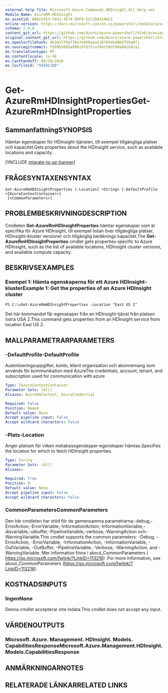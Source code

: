 ```yaml
---
external help file: Microsoft.Azure.Commands.HDInsight.dll-Help.xml
Module Name: AzureRM.HDInsight
ms.assetid: 606C5453-F841-4574-95F8-5CC29A4186E1
online version: https://docs.microsoft.com/en-us/powershell/module/azurerm.hdinsight/get-azurermhdinsightproperties
schema: 2.0.0
content_git_url: https://github.com/Azure/azure-powershell/blob/preview/src/ResourceManager/HDInsight/Commands.HDInsight/help/Get-AzureRmHDInsightProperties.md
original_content_git_url: https://github.com/Azure/azure-powershell/blob/preview/src/ResourceManager/HDInsight/Commands.HDInsight/help/Get-AzureRmHDInsightProperties.md
ms.openlocfilehash: 4b3437f9df1be7e458aaa528769de406d755a071
ms.sourcegitcommit: f599b50d5e980197d1fca769378df90a842b42a1
ms.translationtype: MT
ms.contentlocale: sv-SE
ms.lasthandoff: 08/20/2020
ms.locfileid: "93581188"
---
```

# <span data-ttu-id="9300e-101">Get-AzureRmHDInsightProperties</span><span class="sxs-lookup"><span data-stu-id="9300e-101">Get-AzureRmHDInsightProperties</span></span>

## <span data-ttu-id="9300e-102">Sammanfattning</span><span class="sxs-lookup"><span data-stu-id="9300e-102">SYNOPSIS</span></span>
<span data-ttu-id="9300e-103">Hämtar egenskaper för HDInsight-tjänsten, till exempel tillgängliga platser och kapacitet.</span><span class="sxs-lookup"><span data-stu-id="9300e-103">Gets properties about the HDInsight service, such as available locations and capacity.</span></span>

[!INCLUDE [migrate-to-az-banner](../../includes/migrate-to-az-banner.md)]

## <span data-ttu-id="9300e-104">FRÅGESYNTAXEN</span><span class="sxs-lookup"><span data-stu-id="9300e-104">SYNTAX</span></span>

```
Get-AzureRmHDInsightProperties [-Location] <String> [-DefaultProfile <IAzureContextContainer>]
 [<CommonParameters>]
```

## <span data-ttu-id="9300e-105">PROBLEMBESKRIVNING</span><span class="sxs-lookup"><span data-stu-id="9300e-105">DESCRIPTION</span></span>
<span data-ttu-id="9300e-106">Cmdleten **Get-AzureRmHDInsightProperties** hämtar egenskaper som är specifika för Azure HDInsight, till exempel listan över tillgängliga platser, HDInsight-kluster versioner och tillgänglig beräknings kapacitet.</span><span class="sxs-lookup"><span data-stu-id="9300e-106">The **Get-AzureRmHDInsightProperties** cmdlet gets properties specific to Azure HDInsight, such as the list of available locations, HDInsight cluster versions, and available compute capacity.</span></span>

## <span data-ttu-id="9300e-107">BESKRIVS</span><span class="sxs-lookup"><span data-stu-id="9300e-107">EXAMPLES</span></span>

### <span data-ttu-id="9300e-108">Exempel 1: Hämta egenskaperna för ett Azure HDInsight-kluster</span><span class="sxs-lookup"><span data-stu-id="9300e-108">Example 1: Get the properties of an Azure HDInsight cluster</span></span>
```
PS C:\>Get-AzureRmHDInsightProperties -Location "East US 2"
```

<span data-ttu-id="9300e-109">Det här kommandot får egenskaper från en HDInsight-tjänst från platsen östra USA 2.</span><span class="sxs-lookup"><span data-stu-id="9300e-109">This command gets properties from an HDInsight service from location East US 2.</span></span>

## <span data-ttu-id="9300e-110">MALLPARAMETRAR</span><span class="sxs-lookup"><span data-stu-id="9300e-110">PARAMETERS</span></span>

### <span data-ttu-id="9300e-111">-DefaultProfile</span><span class="sxs-lookup"><span data-stu-id="9300e-111">-DefaultProfile</span></span>
<span data-ttu-id="9300e-112">Autentiseringsuppgifter, konto, klient organisation och abonnemang som används för kommunikation med Azure</span><span class="sxs-lookup"><span data-stu-id="9300e-112">The credentials, account, tenant, and subscription used for communication with azure</span></span>

```yaml
Type: IAzureContextContainer
Parameter Sets: (All)
Aliases: AzureRmContext, AzureCredential

Required: False
Position: Named
Default value: None
Accept pipeline input: False
Accept wildcard characters: False
```

### <span data-ttu-id="9300e-113">-Plats</span><span class="sxs-lookup"><span data-stu-id="9300e-113">-Location</span></span>
<span data-ttu-id="9300e-114">Anger platsen för vilken metabasegenskaper-egenskaper hämtas.</span><span class="sxs-lookup"><span data-stu-id="9300e-114">Specifies the location for which to fetch HDInsight properties.</span></span>

```yaml
Type: String
Parameter Sets: (All)
Aliases: 

Required: True
Position: 0
Default value: None
Accept pipeline input: False
Accept wildcard characters: False
```

### <span data-ttu-id="9300e-115">CommonParameters</span><span class="sxs-lookup"><span data-stu-id="9300e-115">CommonParameters</span></span>
<span data-ttu-id="9300e-116">Den här cmdleten har stöd för de gemensamma parametrarna:-debug,-ErrorAction,-ErrorVariable,-InformationAction,-InformationVariable,-disvariable,-utbuffer,-PipelineVariable,-verbose,-WarningAction och-WarningVariable.</span><span class="sxs-lookup"><span data-stu-id="9300e-116">This cmdlet supports the common parameters: -Debug, -ErrorAction, -ErrorVariable, -InformationAction, -InformationVariable, -OutVariable, -OutBuffer, -PipelineVariable, -Verbose, -WarningAction, and -WarningVariable.</span></span> <span data-ttu-id="9300e-117">Mer information finns i about_CommonParameters ( https://go.microsoft.com/fwlink/?LinkID=113216) .</span><span class="sxs-lookup"><span data-stu-id="9300e-117">For more information, see about_CommonParameters (https://go.microsoft.com/fwlink/?LinkID=113216).</span></span>

## <span data-ttu-id="9300e-118">KOSTNADS</span><span class="sxs-lookup"><span data-stu-id="9300e-118">INPUTS</span></span>

### <span data-ttu-id="9300e-119">Ingen</span><span class="sxs-lookup"><span data-stu-id="9300e-119">None</span></span>
<span data-ttu-id="9300e-120">Denna cmdlet accepterar inte indata.</span><span class="sxs-lookup"><span data-stu-id="9300e-120">This cmdlet does not accept any input.</span></span>

## <span data-ttu-id="9300e-121">VÄRDEN</span><span class="sxs-lookup"><span data-stu-id="9300e-121">OUTPUTS</span></span>

### <span data-ttu-id="9300e-122">Microsoft. Azure. Management. HDInsight. Models. CapabilitiesResponse</span><span class="sxs-lookup"><span data-stu-id="9300e-122">Microsoft.Azure.Management.HDInsight.Models.CapabilitiesResponse</span></span>

## <span data-ttu-id="9300e-123">ANMÄRKNINGAR</span><span class="sxs-lookup"><span data-stu-id="9300e-123">NOTES</span></span>

## <span data-ttu-id="9300e-124">RELATERADE LÄNKAR</span><span class="sxs-lookup"><span data-stu-id="9300e-124">RELATED LINKS</span></span>


